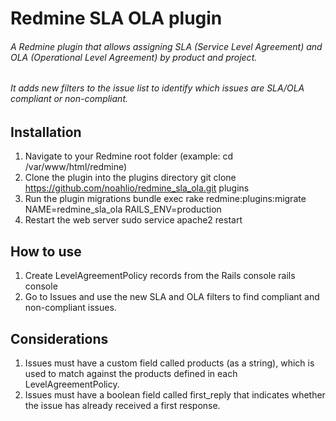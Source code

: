 # Redmine SLA OLA plugin

###### A Redmine plugin that allows assigning SLA (Service Level Agreement) and OLA (Operational Level Agreement) by product and project.
###### It adds new filters to the issue list to identify which issues are SLA/OLA compliant or non-compliant.

## Installation

   1. Navigate to your Redmine root folder
      (example: cd /var/www/html/redmine)
   2. Clone the plugin into the plugins directory
      git clone https://github.com/noahlio/redmine_sla_ola.git plugins
   3. Run the plugin migrations
      bundle exec rake redmine:plugins:migrate NAME=redmine_sla_ola RAILS_ENV=production
   4. Restart the web server
      sudo service apache2 restart

## How to use

   1. Create LevelAgreementPolicy records from the Rails console
      rails console
   2. Go to Issues and use the new SLA and OLA filters to find compliant and non-compliant issues.

## Considerations

   1. Issues must have a custom field called products (as a string), which is used to match against the products defined in each LevelAgreementPolicy. 
   2. Issues must have a boolean field called first_reply that indicates whether the issue has already received a first response.

